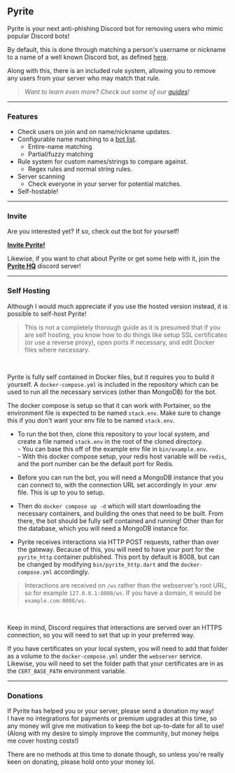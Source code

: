 ## **Pyrite**
Pyrite is your next anti-phishing Discord bot for removing users who mimic popular Discord bots!

By default, this is done through matching a person's username or nickname to a name of a well known Discord bot, as defined [here](https://github.com/Pyrite-X/Bot-List).

Along with this, there is an included rule system, allowing you to remove any users from your server who may match that rule.

> *Want to learn even more? Check out some of our [guides](guides/README.md)!*

---
### **Features**

- Check users on join and on name/nickname updates.
- Configurable name matching to a [bot list](https://github.com/Pyrite-X/Bot-List).
  - Entire-name matching
  - Partial/fuzzy matching
- Rule system for custom names/strings to compare against.
  - Regex rules and normal string rules.
- Server scanning 
  - Check everyone in your server for potential matches.
- Self-hostable!

---
###  **Invite**
Are you interested yet? If so, check out the bot for yourself!

**[Invite Pyrite!](https://discord.com/api/oauth2/authorize?client_id=1022370218489692222&permissions=1374926720198&scope=bot%20applications.commands)**

Likewise, if you want to chat about Pyrite or get some help with it,
join the **[Pyrite HQ](https://discord.gg/xzeWEDu4mj)** discord server!

---

### **Self Hosting**
Although I would much appreciate if you use the hosted version instead, it is possible to self-host Pyrite!
> This is not a completely thorough guide as it is presumed that if you are self hosting, you know how to do things like setup SSL certificates (or use a reverse proxy), open ports if necessary, and edit Docker files where necessary. 

<br>

Pyrite is fully self contained in Docker files, but it requires you to build it yourself. A `docker-compose.yml` is included in the repository which can be used to run all the necessary services (other than MongoDB) for the bot.

The docker compose is setup so that it can work with Portainer, so the environment file is expected to be named `stack.env`. Make sure to change this if you don't want your env file to be named `stack.env`. 

+ To run the bot then, clone this repository to your local system, and create a file named `stack.env` in the root of the cloned directory. <br> - You can base this off of the example env file in `bin/example.env`. <br> - With this docker compose setup, your redis host variable will be `redis`, and the port number can be the default port for Redis.

+ Before you can run the bot, you will need a MongoDB instance that you can connect to, with the connection URL set accordingly in your .env file. This is up to you to setup.

+ Then do `docker compose up -d` which will start downloading the necessary containers, and building the ones that need to be built. From there, the bot should be fully self contained and running! Other than for the database, which you will need a MongoDB instance for.

+ Pyrite receives interactions via HTTP POST requests, rather than over the gateway. Because of this, you will need to have your port for the `pyrite_http` container published. This port by default is 8008, but can be changed by modifying `bin/pyrite_http.dart` and the `docker-compose.yml` accordingly. 
> Interactions are received on `/ws` rather than the webserver's root URL, so for example `127.0.0.1:8008/ws`. If you have a domain, it would be `example.com:8008/ws`.

<br>

Keep in mind, Discord requires that interactions are served over an HTTPS connection, so you will need to set that up in your preferred way. 

If you have certificates on your local system, you will need to add that folder as a volume to the `docker-compose.yml` under the `webserver` service.<br> Likewise, you will need to set the folder path that your certificates are in as the `CERT_BASE_PATH` environment variable.

---
### **Donations**
If Pyrite has helped you or your server, please send a donation my way! <br> I have no integrations for payments or premium upgrades at this time, so any money will give me motivation to keep the bot up-to-date for all to use! (Along with my desire to simply improve the community, but money helps me cover hosting costs!)

There are no methods at this time to donate though, so unless you're really keen on donating, please hold onto your money lol.
